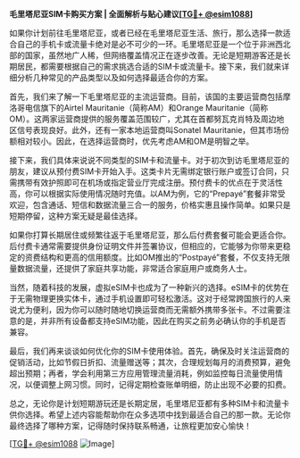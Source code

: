 **毛里塔尼亚SIM卡购买方案 | 全面解析与贴心建议[[TG💪+ @esim1088](https://t.me/s/esim1088)]**

如果你计划前往毛里塔尼亚，或者已经在毛里塔尼亚生活、旅行，那么选择一款适合自己的手机卡或流量卡绝对是必不可少的一环。毛里塔尼亚是一个位于非洲西北部的国家，虽然地广人稀，但网络覆盖情况正在逐步改善。无论是短期游客还是长期居民，都需要根据自己的需求挑选合适的SIM卡或流量卡。接下来，我们就来详细分析几种常见的产品类型以及如何选择最适合你的方案。

首先，我们来了解一下毛里塔尼亚的主流运营商。目前，该国的主要运营商包括摩洛哥电信旗下的Airtel Mauritanie（简称AM）和Orange Mauritanie（简称OM）。这两家运营商提供的服务覆盖范围较广，尤其在首都努瓦克肖特及周边地区信号表现良好。此外，还有一家本地运营商叫Sonatel Mauritanie，但其市场份额相对较小。因此，在选择运营商时，优先考虑AM和OM是明智之举。

接下来，我们具体来说说不同类型的SIM卡和流量卡。对于初次到访毛里塔尼亚的朋友，建议从预付费SIM卡开始入手。这类卡片无需绑定银行账户或签订合同，只需携带有效护照即可在机场或指定营业厅完成注册。预付费卡的优点在于灵活性高，你可以根据实际使用情况随时充值。以AM为例，它的“Prepayé”套餐非常受欢迎，包含通话、短信和数据流量三合一的服务，价格实惠且操作简单。如果只是短期停留，这种方案无疑是最佳选择。

如果你打算长期居住或频繁往返于毛里塔尼亚，那么后付费套餐可能会更适合你。后付费卡通常需要提供身份证明文件并签署协议，但相应的，它能够为你带来更稳定的资费结构和更高的信用额度。比如OM推出的“Postpayé”套餐，不仅支持无限量数据流量，还提供了家庭共享功能，非常适合家庭用户或商务人士。

当然，随着科技的发展，虚拟eSIM卡也成为了一种新兴的选择。eSIM卡的优势在于无需物理更换实体卡，通过手机设置即可轻松激活。这对于经常跨国旅行的人来说尤为便利，因为你可以随时随地切换运营商而无需额外携带多张卡。不过需要注意的是，并非所有设备都支持eSIM功能，因此在购买之前务必确认你的手机是否兼容。

最后，我们再来谈谈如何优化你的SIM卡使用体验。首先，确保及时关注运营商的促销活动，比如节假日折扣、流量赠送等；其次，合理规划每月的消费预算，避免超出预期；再者，学会利用第三方应用管理流量消耗，例如监控每日流量使用情况，以便调整上网习惯。同时，记得定期检查账单明细，防止出现不必要的扣费。

总之，无论你是计划短期游玩还是长期定居，毛里塔尼亚都有多种SIM卡和流量卡供你选择。希望上述内容能帮助你在众多选项中找到最适合自己的那一款。无论你最终选择了哪种方案，记得随时保持联系畅通，让旅程更加安心愉快！

[[TG💪+ @esim1088](https://t.me/s/esim1088) ![Image](https://i.postimg.cc/4NQfJmqS/Snipaste-2025-05-13-00-14-12.png)]